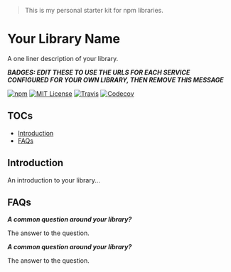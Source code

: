 > This is my personal starter kit for npm libraries.

# Your Library Name

A one liner description of your library.

___BADGES: EDIT THESE TO USE THE URLS FOR EACH SERVICE CONFIGURED FOR YOUR OWN LIBRARY, THEN REMOVE THIS MESSAGE___

[![npm](https://img.shields.io/npm/v/npm-library-starter.svg?style=flat-square)](http://npm.im/npm-library-starter)
[![MIT License](https://img.shields.io/npm/l/npm-library-starter.svg?style=flat-square)](http://opensource.org/licenses/MIT)
[![Travis](https://img.shields.io/travis/ctrlplusb/npm-library-starter.svg?style=flat-square)](https://travis-ci.org/ctrlplusb/npm-library-starter)
[![Codecov](https://img.shields.io/codecov/c/github/ctrlplusb/npm-library-starter.svg?style=flat-square)](https://codecov.io/github/ctrlplusb/npm-library-starter)

## TOCs

  - [Introduction](#introduction)
  - [FAQs](#faqs)

## Introduction

An introduction to your library...

## FAQs

___A common question around your library?___

The answer to the question.

___A common question around your library?___

The answer to the question.
